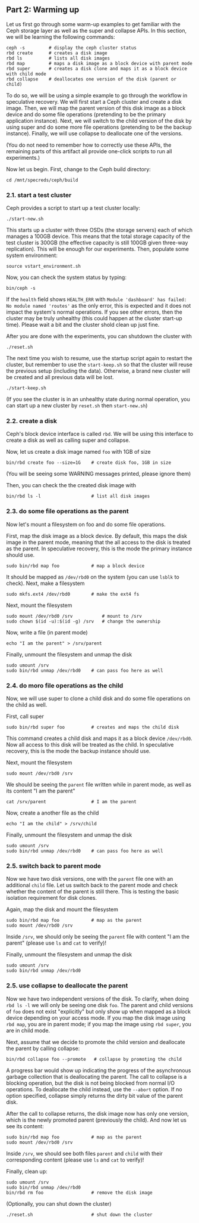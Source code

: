 ## Part 2: Warming up

Let us first go through some warm-up examples to get familiar with the Ceph storage layer as well as the super and collapse APIs. In this section, we will be learning the following commands: 

	ceph -s         # display the ceph cluster status
	rbd create      # creates a disk image
	rbd ls          # lists all disk images
	rbd map         # maps a disk image as a block device with parent mode
	rbd super       # creates a disk clone and maps it as a block device with child mode
	rbd collapse    # deallocates one version of the disk (parent or child)

To do so, we will be using a simple example to go through the workflow in speculative recovery. We will first start a Ceph cluster and create a disk image. Then, we will map the parent version of this disk image as a block device and do some file operations (pretending to be the primary application instance). Next, we will switch to the child version of the disk by using super and do some more file operations (pretending to be the backup instance). Finally, we will use collapse to deallocate one of the versions.

(You do not need to remember how to correctly use these APIs, the remaining parts of this artifact all provide one-click scripts to run all experiments.)

Now let us begin. First, change to the Ceph build directory:

	cd /mnt/specreds/ceph/build

### 2.1. start a test cluster

Ceph provides a script to start up a test cluster locally: 

	./start-new.sh 

This starts up a cluster with three OSDs (the storage servers) each of which manages a 100GB device. This means that the total storage capacity of the test cluster is 300GB (the effective capacity is still 100GB given three-way replication). This will be enough for our experiments. Then, populate some system environment:

	source vstart_environment.sh 

Now, you can check the system status by typing:
	
	bin/ceph -s 

If the `health` field shows `HEALTH_ERR` with `Module 'dashboard' has failed: No module named 'routes'` as the only error, this is expected and it does not impact the system's normal operations. If you see other errors, then the cluster may be truly unhealthy (this could happen at the cluster start-up time). Please wait a bit and the cluster shold clean up just fine.

After you are done with the experiments, you can shutdown the cluster with

	./reset.sh 

The next time you wish to resume, use the startup script again to restart the cluster, but remember to use the `start-keep.sh` so that the cluster will reuse the previous setup (including the data). Otherwise, a brand new cluster will be created and all previous data will be lost.
	
	./start-keep.sh  

(If you see the cluster is in an unhealthy state during normal operation, you can start up a new cluster by `reset.sh` then `start-new.sh`)

### 2.2. create a disk

Ceph's block device interface is called `rbd`. We will be using this interface to create a disk as well as calling super and collapse.

<!-- First, create and initialize a pool where the disks should reside

	bin/ceph osd pool create rbd    # create a pool
	bin/rbd pool init rbd           # init the pool

(You will be seeing some WARNING messages printed, please ignore them) -->

Now, let us create a disk image named `foo` with 1GB of size

	bin/rbd create foo --size=1G    # create disk foo, 1GB in size

(You will be seeing some WARNING messages printed, please ignore them)

Then, you can check the the created disk image with

	bin/rbd ls -l                   # list all disk images

### 2.3. do some file operations as the parent

Now let's mount a filesystem on foo and do some file operations.

First, map the disk image as a block device. By default, this maps the disk image in the parent mode, meaning that the all access to the disk is treated as the parent. In speculative recovery, this is the mode the primary instance should use.

	sudo bin/rbd map foo            # map a block device

It should be mapped as `/dev/rbd0` on the system (you can use `lsblk` to check). Next, make a filesystem

	sudo mkfs.ext4 /dev/rbd0        # make the ext4 fs

Next, mount the filesystem

	sudo mount /dev/rbd0 /srv           # mount to /srv  
	sudo chown $(id -u):$(id -g) /srv   # change the ownership

Now, write a file (in parent mode)

	echo "I am the parent" > /srv/parent

Finally, unmount the filesystem and unmap the disk

	sudo umount /srv
	sudo bin/rbd unmap /dev/rbd0    # can pass foo here as well

### 2.4. do moro file operations as the child

Now, we will use super to clone a child disk and do some file operations on the child as well. 

First, call super

	sudo bin/rbd super foo          # creates and maps the child disk

This command creates a child disk and maps it as a block device `/dev/rbd0`. Now all access to this disk will be treated as the child. In speculative recovery, this is the mode the backup instance should use. 

Next, mount the filesystem
	
	sudo mount /dev/rbd0 /srv 

We should be seeing the `parent` file written while in parent mode, as well as its content "I am the parent"

	cat /srv/parent                 # I am the parent

Now, create a another file as the child

	echo "I am the child" > /srv/child

Finally, unmount the filesystem and unmap the disk

	sudo umount /srv
	sudo bin/rbd unmap /dev/rbd0    # can pass foo here as well

### 2.5. switch back to parent mode

Now we have two disk versions, one with the `parent` file one with an additional `child` file. Let us switch back to the parent mode and check whether the content of the parent is still there. This is testing the basic isolation requirement for disk clones.

Again, map the disk and mount the filesystem 

	sudo bin/rbd map foo            # map as the parent
	sudo mount /dev/rbd0 /srv

Inside `/srv`, we should only be seeing the `parent` file with content "I am the parent" (please use `ls` and `cat` to verify)!

Finally, unmount the filesystem and unmap the disk 

	sudo umount /srv
	sudo bin/rbd unmap /dev/rbd0

### 2.5. use collapse to deallocate the parent

Now we have two independent versions of the disk. To clarify, when doing `rbd ls -l` we will only be seeing one disk `foo`. The parent and child versions of `foo` does not exist "explicitly" but only show up when mapped as a block device depending on your access mode. If you map the disk image using `rbd map`, you are in parent mode; if you map the image using `rbd super`, you are in child mode.

Next, assume that we decide to promote the child version and deallocate the parent by calling collapse:

	bin/rbd collapse foo --promote   # collapse by promoting the child

A progress bar would show up indicating the progress of the asynchronous garbage collection that is deallocating the parent. The call to collapse is a blocking operation, but the disk is not being blocked from normal I/O operations. To deallocate the child instead, use the `--abort` option. If no option specified, collapse simply returns the dirty bit value of the parent disk.

After the call to collapse returns, the disk image now has only one version, which is the newly promoted parent (previously the child). And now let us see its content:

	sudo bin/rbd map foo            # map as the parent
	sudo mount /dev/rbd0 /srv

Inside `/srv`, we should see both files `parent` and `child` with their corresponding content (please use `ls` and `cat` to verify)!

Finally, clean up:

	sudo umount /srv
	sudo bin/rbd unmap /dev/rbd0
	bin/rbd rm foo                  # remove the disk image

(Optionally, you can shut down the cluster)

	./reset.sh                      # shut down the cluster

